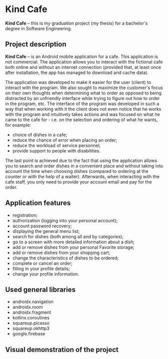 # Kind Cafe
**Kind Cafe** – this is my graduation project (my thesis) for a bachelor's degree in Software Engineering.  

## Project description  
**Kind Cafe** – is an Android mobile application for a cafe. This application is not commercial. The application allows you to interact with the fictional cafe both online 
and without an internet connection (provided that, at least once after installation, the app has managed to download and cache data).  

The application was developed to make it easier for the user (client) to interact with the program. We also sought to maximize the customer's focus on their own thoughts 
when determining what to order as opposed to being distracted by an unfriendly interface while trying to figure out how to order in the program, etc. The interface of the 
program was developed in such a way that when working with it the client does not even notice that he works with the program and intuitively takes actions and was focused 
on what he came to the cafe for - i.e. on the selection and ordering of what he wants, for example:
* choice of dishes in a cafe;
* reduce the chance of error when placing an order;
* reduce the workload of service personnel;
* provide support to people with disabilities.

The last point is achieved due to the fact that using the application allows you to search and order dishes in a convenient place and without taking into account the time 
when choosing dishes (compared to ordering at the counter or with the help of a waiter). Afterwards, when interacting with the cafe staff, you only need to provide your 
account email and pay for the order.

## Application features
* registration;
* authorization (logging into your personal account);
* account password recovery;
* displaying the general menu list;
* search for dishes (both among all and by categories);
* go to a screen with more detailed information about a dish;
* add or remove dishes from your personal Favorite storage;
* add or remove dishes from your shopping cart;
* change the characteristics of dishes to be ordered;
* complete or cancel an order;
* filling in your profile details;
* change your profile information.

## Used general libraries
* androidx.navigation
* androidx.room
* androidx.fragment
* kotlinx.coroutines
* squareup.picasso
* squareup.okhttp3
* google.firebase

## Visual demonstration of the project

